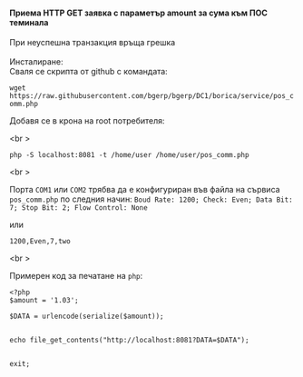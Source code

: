 <h4>Приема HTTP GET заявка с параметър amount за сума към ПОС теминала</h4>
При неуспешна транзакция връща грешка <br \>
<br \>
Инсталиране:<br \>
Сваля се скрипта от github с командата:<br \>

`wget https://raw.githubusercontent.com/bgerp/bgerp/DC1/borica/service/pos_comm.php`

Добавя се в крона на root потребителя:

<br \>

`php -S localhost:8081 -t /home/user /home/user/pos_comm.php`
 
<br \>
 
Порта `COM1` или `COM2` трябва да е конфигуриран във файла на сървиса `pos_comm.php` по следния начин: `Boud Rate: 1200; Check: Even; Data Bit: 7; Stop Bit: 2; Flow Control: None`


или

`1200,Even,7,two`


<br \>



Примерен код за печатане на `php`:


    <?php
    $amount = '1.03';

    $DATA = urlencode(serialize($amount));
    
    
    echo file_get_contents("http://localhost:8081?DATA=$DATA");
    
    
    exit;
